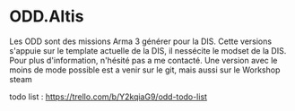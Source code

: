 # ODD.Altis
Les ODD sont des missions Arma 3 générer pour la DIS.
Cette versions s'appuie sur le template actuelle de la DIS, il nessécite le modset de la DIS.
Pour plus d'information, n'hésité pas a me contacté.
Une version avec le moins de mode possible est a venir sur le git, mais aussi sur le Workshop steam

todo list : https://trello.com/b/Y2kqiaG9/odd-todo-list
